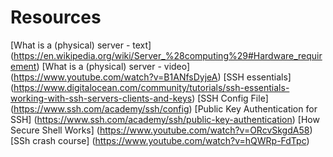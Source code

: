 # Resources

[What is a (physical) server - text]
(https://en.wikipedia.org/wiki/Server_%28computing%29#Hardware_requirement)
[What is a (physical) server - video] (https://www.youtube.com/watch?v=B1ANfsDyjeA)
[SSH essentials] (https://www.digitalocean.com/community/tutorials/ssh-essentials-working-with-ssh-servers-clients-and-keys)
[SSH Config File] (https://www.ssh.com/academy/ssh/config)
[Public Key Authentication for SSH] (https://www.ssh.com/academy/ssh/public-key-authentication)
[How Secure Shell Works] (https://www.youtube.com/watch?v=ORcvSkgdA58)
[SSh crash course] (https://www.youtube.com/watch?v=hQWRp-FdTpc)


